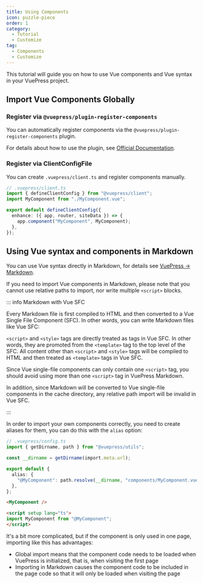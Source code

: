 ```yaml
---
title: Using Components
icon: puzzle-piece
order: 1
category:
  - Tutorial
  - Customize
tag:
  - Components
  - Customize
---
```


This tutorial will guide you on how to use Vue components and Vue syntax in your VuePress project.

<!-- more -->

## Import Vue Components Globally

### Register via `@vuepress/plugin-register-components`

You can automatically register components via the `@vuepress/plugin-register-components` plugin.

For details about how to use the plugin, see [Official Documentation](https://v2.vuepress.vuejs.org/reference/plugin/register-components.html).

### Register via ClientConfigFile

You can create `.vuepress/client.ts` and register components manually.

```ts
// .vuepress/client.ts
import { defineClientConfig } from "@vuepress/client";
import MyComponent from "./MyComponent.vue";

export default defineClientConfig({
  enhance: ({ app, router, siteData }) => {
    app.component("MyComponent", MyComponent);
  },
});
```

## Using Vue syntax and components in Markdown

You can use Vue syntax directly in Markdown, for details see [VuePress → Markdown](../vuepress/markdown.md#using-vue-in-markdown).

If you need to import Vue components in Markdown, please note that you cannot use relative paths to import, nor write multiple `<script>` blocks.

::: info Markdown with Vue SFC

Every Markdown file is first compiled to HTML and then converted to a Vue Single File Component (SFC). In other words, you can write Markdown files like Vue SFC:

`<script>` and `<style>` tags are directly treated as tags in Vue SFC. In other words, they are promoted from the `<template>` tag to the top level of the SFC.
All content other than `<script>` and `<style>` tags will be compiled to HTML and then treated as `<template>` tags in Vue SFC.

Since Vue single-file components can only contain one `<script>` tag, you should avoid using more than one `<script>` tag in VuePress Markdown.

In addition, since Markdown will be converted to Vue single-file components in the cache directory, any relative path import will be invalid in Vue SFC.

:::

In order to import your own components correctly, you need to create aliases for them, you can do this with the `alias` option:

```ts
// .vuepress/config.ts
import { getDirname, path } from "@vuepress/utils";

const __dirname = getDirname(import.meta.url);

export default {
  alias: {
    "@MyComponent": path.resolve(__dirname, "components/MyComponent.vue"),
  },
};
```

```md
<MyComponent />

<script setup lang="ts">
import MyComponent from "@MyComponent";
</script>
```

It's a bit more complicated, but if the component is only used in one page, importing like this has advantages:

- Global import means that the component code needs to be loaded when VuePress is initialized, that is, when visiting the first page
- Importing in Markdown causes the component code to be included in the page code so that it will only be loaded when visiting the page
